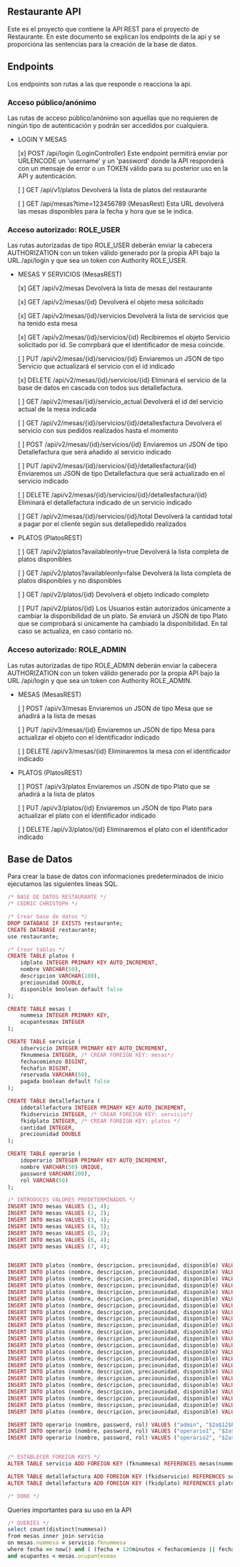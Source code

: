## Restaurante API

Este es el proyecto que contiene la API REST para el proyecto de Restaurante. En este documento
se explican los endpoints de la api y se proporciona las sentencias para la creación de la
base de datos.

## Endpoints

Los endpoints son rutas a las que responde o reacciona la api.

### Acceso público/anónimo
Las rutas de acceso público/anónimo son aquellas que no requieren de ningún tipo de autenticación
y podrán ser accedidos por cualquiera.

* LOGIN Y MESAS
	
	[x] POST /api/login  (LoginController)
		Este endpoint permitirá enviar por URLENCODE un 'username' y un 'password' donde la API
		responderá con un mensaje de error o un TOKEN válido para su posterior uso en la API y
		autenticación.
	
	[ ] GET /api/v1/platos
		Devolverá la lista de platos del restaurante
	
	[ ] GET /api/mesas?time=123456789  (MesasRest)
		Esta URL devolverá las mesas disponibles para la fecha y hora que se le indica.
		
### Acceso autorizado: ROLE_USER
Las rutas autorizadas de tipo ROLE_USER deberán enviar la cabecera AUTHORIZATION con un token válido
generado por la propia API bajo la URL /api/login y que sea un token con Authority ROLE_USER.

* MESAS Y SERVICIOS  (MesasREST)
	
	[x] GET /api/v2/mesas
		Devolverá la lista de mesas del restaurante
	
	[x] GET /api/v2/mesas/{id}
		Devolverá el objeto mesa solicitado
	
	[x] GET /api/v2/mesas/{id}/servicios
		Devolverá la lista de servicios que ha tenido esta mesa
	
	[x] GET /api/v2/mesas/{id}/servicios/{id}
		Recibiremos el objeto Servicio solicitado por id. Se comrpbará que el identificador de mesa coincide.
		
	[ ] PUT /api/v2/mesas/{id}/servicios/{id}
		Enviaremos un JSON de tipo Servicio que actualizará el servicio con el id indicado
	
	[x] DELETE /api/v2/mesas/{id}/servicios/{id}
		Eliminará el servicio de la base de datos en cascada con todos sus detallefactura.
	
	[ ] GET /api/v2/mesas/{id}/servicio_actual
		Devolverá el id del servicio actual de la mesa indicada
	
	[ ] GET /api/v2/mesas/{id}/servicios/{id}/detallesfactura
		Devolverá el servicio con sus pedidos realizados hasta el momento
		
	[ ] POST /api/v2/mesas/{id}/servicios/{id}
		Enviaremos un JSON de tipo Detallefactura que será añadido al servicio indicado
	
	[ ] PUT /api/v2/mesas/{id}/servicios/{id}/detallesfactura/{id}
		Enviaremos un JSON de tipo Detallefactura que será actualizado en el servicio indicado
		
	[ ] DELETE /api/v2/mesas/{id}/servicios/{id}/detallesfactura/{id}
			Eliminará el detallefactura indicado de un servicio indicado
		
	[ ] GET /api/v2/mesas/{id}/servicios/{id}/total
		Devolverá la cantidad total a pagar por el cliente según sus detallepedido realizados
		
* PLATOS  (PlatosREST)
	
	[ ] GET /api/v2/platos?availableonly=true
		Devolverá la lista completa de platos disponibles
		
	[ ] GET /api/v2/platos?availableonly=false
		Devolverá la lista completa de platos disponibles y no disponibles
			
	[ ] GET /api/v2/platos/{id}
		Devolverá el objeto indicado completo
		
	[ ] PUT /api/v2/platos/{id}
		Los Usuarios están autorizados únicamente a cambiar la disponibilidad de un plato.
		Se enviará un JSON de tipo Plato que se comprobará si únicamente ha cambiado la
		disponibilidad. En tal caso se actualiza, en caso contario no.
		
		
### Acceso autorizado: ROLE_ADMIN
Las rutas autorizadas de tipo ROLE_ADMIN deberán enviar la cabecera AUTHORIZATION con un token válido
generado por la propia API bajo la URL /api/login y que sea un token con Authority ROLE_ADMIN.

* MESAS  (MesasREST)
	
	[ ] POST /api/v3/mesas
		Enviaremos un JSON de tipo Mesa que se añadirá a la lista de mesas
		
	[ ] PUT /api/v3/mesas/{id}
			Enviaremos un JSON de tipo Mesa para actualizar el objeto con el identificador indicado
	
	[ ] DELETE /api/v3/mesas/{id}
			Eliminaremos la mesa con el identificador indicado
	
* PLATOS  (PlatosREST)
	
	[ ] POST /api/v3/platos
		Enviaremos un JSON de tipo Plato que se añadirá a la lista de platos
		
	[ ] PUT /api/v3/platos/{id}
		Enviaremos un JSON de tipo Plato para actualizar el plato con el identificador indicado
		
	[ ] DELETE /api/v3/platos/{id}
		Eliminaremos el plato con el identificador indicado
	
	
	
## Base de Datos
Para crear la base de datos con informaciones predeterminados de inicio ejecutamos las siguientes
líneas SQL.

```ruby
/* BASE DE DATOS RESTAURANTE */
/* CEDRIC CHRISTOPH */

/* Crear base de datos */
DROP DATABASE IF EXISTS restaurante;
CREATE DATABASE restaurante;
use restaurante;

/* Crear tablas */
CREATE TABLE platos (
    idplato INTEGER PRIMARY KEY AUTO_INCREMENT,
    nombre VARCHAR(50),
    descripcion VARCHAR(100),
    preciounidad DOUBLE,
    disponible boolean default false
);

CREATE TABLE mesas (
    nummesa INTEGER PRIMARY KEY,
    ocupantesmax INTEGER
);

CREATE TABLE servicio (
    idservicio INTEGER PRIMARY KEY AUTO_INCREMENT,
    fknummesa INTEGER, /* CREAR FOREIGN KEY: mesas*/
    fechacomienzo BIGINT,
    fechafin BIGINT,
    reservada VARCHAR(50),
    pagada boolean default false
);

CREATE TABLE detallefactura (
    iddetallefactura INTEGER PRIMARY KEY AUTO_INCREMENT,
    fkidservicio INTEGER, /* CREAR FOREIGN KEY: servicio*/
    fkidplato INTEGER, /* CREAR FOREIGN KEY: platos */
    cantidad INTEGER,
    preciounidad DOUBLE
);

CREATE TABLE operario (
    idoperario INTEGER PRIMARY KEY AUTO_INCREMENT,
    nombre VARCHAR(50) UNIQUE,
    password VARCHAR(200),
    rol VARCHAR(50)
);

/* INTRODUCES VALORES PREDETERMINADOS */
INSERT INTO mesas VALUES (1, 4);
INSERT INTO mesas VALUES (2, 2);
INSERT INTO mesas VALUES (3, 4);
INSERT INTO mesas VALUES (4, 5);
INSERT INTO mesas VALUES (5, 2);
INSERT INTO mesas VALUES (6, 4);
INSERT INTO mesas VALUES (7, 4);


INSERT INTO platos (nombre, descripcion, preciounidad, disponible) VALUES ("Ensalada Especial", "Ensalada con tomate, millo, aguacate, bacon, olivas verdes sin pipa, aceite de oliva y balsámico", 7.00, true);
INSERT INTO platos (nombre, descripcion, preciounidad, disponible) VALUES ("Sandwich Mixto", "Sandwich con jamón y queso a la plancha", 1.80, true);
INSERT INTO platos (nombre, descripcion, preciounidad, disponible) VALUES ("Sandwich Jamón Serrano", "Sandwich con jamón serrano", 2.20, true);
INSERT INTO platos (nombre, descripcion, preciounidad, disponible) VALUES ("Bocadillo de pollo", "Bocadillo de pollo con lechuga, queso y tomate", 2.00, true);
INSERT INTO platos (nombre, descripcion, preciounidad, disponible) VALUES ("Bocadillo de pollo especial", "Bocadillo de pollo con lechuga, doble de queso, tomate y huevo frito", 2.40, true);
INSERT INTO platos (nombre, descripcion, preciounidad, disponible) VALUES ("Bocadillo con queso de cabra", "Bocadillo con queso de cabra", 1.90, true);
INSERT INTO platos (nombre, descripcion, preciounidad, disponible) VALUES ("Sopa de Pollo", "Sopa de pollo fresca", 2.50, true);
INSERT INTO platos (nombre, descripcion, preciounidad, disponible) VALUES ("Sopa de Tomate", "Sopa de Tomate", 2.00, true);
INSERT INTO platos (nombre, descripcion, preciounidad, disponible) VALUES ("Pasta Boloñesa", "Pasta boloñesa. Pasta a libre elección del cliente", 5.50, true);
INSERT INTO platos (nombre, descripcion, preciounidad, disponible) VALUES ("Pasta Carbonara", "Pasta carbonara. Pasta a libre elcción del cliente", 5.00, true);
INSERT INTO platos (nombre, descripcion, preciounidad, disponible) VALUES ("Pasta Arrabiata", "Pasta arrabiata con aceite de oliva, guindillas, chilli y ajo. Pasta a libre elcción del cliente", 5.00, true);
INSERT INTO platos (nombre, descripcion, preciounidad, disponible) VALUES ("Pizza Margarita", "Pizza Margarita. Pizza básica con salsa de tomate y mozarella", 5.50, true);
INSERT INTO platos (nombre, descripcion, preciounidad, disponible) VALUES ("Pizza Prosciutto", "Pizza Prosciutto. Pizza con salsa de tomate, mozarella y jamón cocido", 6.00, true);
INSERT INTO platos (nombre, descripcion, preciounidad, disponible) VALUES ("Pizza Cuatro Estaciones", "Pizza Cuatro Estaciones. Pizza con salsa de tomate, mozarella y cuatro quesos distintos", 6.50, true);
INSERT INTO platos (nombre, descripcion, preciounidad, disponible) VALUES ("Pizza Napolitana", "Pizza Napolitana. Pizza con salsa de tomate, mozarella, jamón y olivas negras", 7.00, true);
INSERT INTO platos (nombre, descripcion, preciounidad, disponible) VALUES ("Angus Steak 150g", "Angus Steak de 150 gramos acompañado con papas y salsas diversas (tomate, mostaza, mayonesa, ...)", 23.40, true);
INSERT INTO platos (nombre, descripcion, preciounidad, disponible) VALUES ("Angus Steak 300g", "Angus Steak de 300 gramos acompañado con papas y salsas diversas (tomate, mostaza, mayonesa, ...)", 42.50, true);
INSERT INTO platos (nombre, descripcion, preciounidad, disponible) VALUES ("Costillas de Cerdo 300g", "Costillas de Cerdo de 300 gramos a la barbacoa acompañado con papas", 19.50, true);
INSERT INTO platos (nombre, descripcion, preciounidad, disponible) VALUES ("Refresco", "Coca Cola, Nestea, Aquarius, ...", 2.50, true);
INSERT INTO platos (nombre, descripcion, preciounidad, disponible) VALUES ("Agua Mineral", "Agua Mineral", 1.50, true);
INSERT INTO platos (nombre, descripcion, preciounidad, disponible) VALUES ("Caña Heiniken Barril", "Caña Heiniken Barril", 1.50, true);
INSERT INTO platos (nombre, descripcion, preciounidad, disponible) VALUES ("Jarra Heiniken Barril", "Caña Heiniken Barril", 2.50, true);
INSERT INTO platos (nombre, descripcion, preciounidad, disponible) VALUES ("1906 Reserva Especial", "1906 Reserva Especial", 3.00, true);

INSERT INTO operario (nombre, password, rol) VALUES ("admin", "$2a$12$P7wpgXFkDZ.3/KIbTr9xUul1Vczda7j4XxMdpxx6FBC9kN9ODMa3G", "ROLE_ADMIN");
INSERT INTO operario (nombre, password, rol) VALUES ("operario1", "$2a$12$TqZjNaGF8JMSxirsRWvP2u6Wk6sylzvhmIwVZ6U/cWrCxxlS5Jo1q", "ROLE_USER");
INSERT INTO operario (nombre, password, rol) VALUES ("operario2", "$2a$12$vLlS8Vmcq9Jv61wivAuNmOC616jhH3gJWid/fTQxytkZNpBcTxADa", "ROLE_USER");


/* ESTABLECER FOREIGN KEYS */
ALTER TABLE servicio ADD FOREIGN KEY (fknummesa) REFERENCES mesas(nummesa);

ALTER TABLE detallefactura ADD FOREIGN KEY (fkidservicio) REFERENCES servicio(idservicio);
ALTER TABLE detallefactura ADD FOREIGN KEY (fkidplato) REFERENCES platos(idplato);

/* DONE */
```

Queries importantes para su uso en la API
```ruby
/* QUERIES */
select count(distinct(nummesa))
from mesas inner join servicio
on mesas.nummesa = servicio.fknummesa
where fecha >= now() and ( (fecha + 120minutos < fechacomienzo || fecha >= fechafin ) or (pagada=true) )
and ocupantes < mesas.ocupantesmax
```
	
